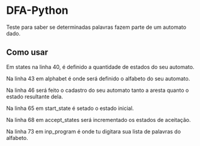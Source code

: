 # DFA-Python

Teste para saber se determinadas palavras fazem parte de um automato dado.

## Como usar

Em states na linha 40, é definido a quantidade de estados do seu automato.

Na linha 43 em alphabet é onde será definido o alfabeto do seu automato.

Na linha 46 será feito o cadastro do seu automato tanto a aresta quanto o estado resultante dela.

Na linha 65 em start_state é setado o estado inicial.

Na linha 68 em accept_states será incrementado os estados de aceitação.

Na linha 73 em inp_program é onde tu digitara sua lista de palavras do alfabeto.

